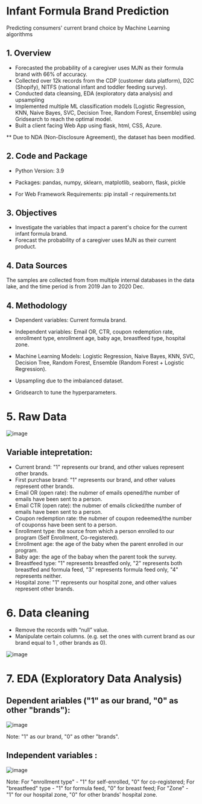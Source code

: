 # Infant Formula Brand Prediction
Predicting consumers' current brand choice by Machine Learning algorithms

## 1. Overview

* Forecasted the probability of a caregiver uses MJN as their formula brand with 66% of accuracy.
* Collected over 12k records from the CDP (customer data platform), D2C (Shopify), NITFS (national infant and toddler feeding survey).
* Conducted data cleansing, EDA (exploratory data analysis) and upsampling
* Implemented multiple ML classification models (Logistic Regression, KNN, Naive Bayes, SVC, Decision Tree, Random Forest, Ensemble) using Gridsearch to reach the optimal model.
* Built a client facing Web App using flask, html, CSS, Azure.

** Due to NDA (Non-Disclosure Agreement), the dataset has been modified.

## 2. Code and Package

* Python Version: 3.9

* Packages: pandas, numpy, sklearn, matplotlib, seaborn, flask, pickle

* For Web Framework Requirements: pip install -r requirements.txt


## 3. Objectives

* Investigate the variables that impact a parent's choice for the current infant formula brand.
* Forecast the probability of a caregiver uses MJN as their current product.


## 4. Data Sources

The samples are collected from from multiple internal databases in the data lake, and the time period is from 2019 Jan to 2020 Dec. 


## 4. Methodology

* Dependent variables: Current formula brand.

* Independent variables: Email OR, CTR, coupon redemption rate, enrollment type, enrollment age, baby age, breastfeed type, hospital zone.​

* Machine Learning Models: Logistic Regression, Naive Bayes, KNN, SVC, Decision Tree, Random Forest, Ensemble (Random Forest + Logistic Regression).​

* Upsampling due to the imbalanced dataset.

* Gridsearch to tune the hyperparameters.

# 5. Raw Data

![image](https://user-images.githubusercontent.com/64850893/135674163-5a02499b-76e9-4add-b6ee-68105cad432e.png)

## Variable intepretation:
* Current brand: "1" represents our brand, and other values represent other brands.
* First purchase brand: "1" represents our brand, and other values represent other brands.
* Email OR (open rate): the nubmer of emails opened/the number of emails have been sent to a person.
* Email CTR (open rate): the nubmer of emails clicked/the number of emails have been sent to a person.
* Coupon redemption rate: the nubmer of coupon redeemed/the number of couponss have been sent to a person.
* Enrollment type: the source from which a person enrolled to our program (Self Enrollment, Co-registered).
* Enrollment age: the age of the baby when the parent enrolled in our program.
* Baby age: the age of the babay when the parent took the survey.
* Breastfeed type: "1" represents breastfed only, "2" represents both breastfed and formula feed, "3" represents formula feed only, "4" represents neither.
* Hospital zone: "1" represents our hospital zone, and other values represent other brands.

# 6. Data cleaning

* Remove the records with “null” value.
* Manipulate certain columns. (e.g. set the ones with current brand as our brand equal to 1 , other brands as 0).

![image](https://user-images.githubusercontent.com/64850893/135674873-f071c940-9765-414c-8cca-a9165718165d.png)

# 7. EDA (Exploratory Data Analysis)

## Dependent ariables ("1" as our brand, "0" as other "brands"):

![image](https://user-images.githubusercontent.com/64850893/135921753-71200654-e635-411f-a587-339514dd20ee.png)

Note: "1" as our brand, "0" as other "brands".

## Independent variables :

![image](https://user-images.githubusercontent.com/64850893/135923401-28312897-4d1b-4d9f-a87e-a16c4894236d.png)

Note: 
For "enrollment type" - "1" for self-enrolled, "0" for co-registered;
For "breastfeed" type -  "1" for formula feed, "0" for breast feed;
For "Zone" - "1" for our hospital zone, "0" for other brands' hospital zone.
